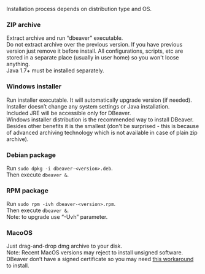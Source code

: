 Installation process depends on distribution type and OS.

### ZIP archive
Extract archive and run “dbeaver” executable.  
Do not extract archive over the previous version. If you have previous version just remove it before install. All configurations, scripts, etc are stored in a separate place (usually in user home) so you won't loose anything.  
Java 1.7+ must be installed separately.

### Windows installer
Run installer executable. It will automatically upgrade version (if needed).  
Installer doesn’t change any system settings or Java installation.  
Included JRE will be accessible only for DBeaver.  
Windows installer distribution is the recommended way to install DBeaver. Besides other benefits it is the smallest (don't be surprised - this is because of advanced archiving technology which is not available in case of plain zip archive).

### Debian package
Run `sudo dpkg -i dbeaver-<version>.deb`.  
Then execute `dbeaver &`.  

### RPM package
Run `sudo rpm -ivh dbeaver-<version>.rpm`.  
Then execute `dbeaver &`.  
Note: to upgrade use “-Uvh” parameter.

### MacoOS
Just drag-and-drop dmg archive to your disk.  
Note: Recent MacOS versions may reject to install unsigned software.  DBeaver don’t have a signed certificate so you may need [this workaround](http://www.tech-recipes.com/rx/45404/mac-downloaded-app-is-damaged-and-cant-be-opened-error-solved/) to install.